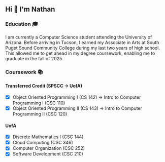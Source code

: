 ## Hi 👋 I'm Nathan 


### Education 🎓
I am currently a Computer Science student attending the University of Arizona. Before arriving in Tucson, I earned my Associate in Arts at South Puget Sound Community College during my last two years of high school. This allowed me to get ahead in my degree coursework, enabling me to graduate in the fall of 2025.

### Coursework 📚
#### Transferred Credit (SPSCC -> UofA)
- [x] Object Oriented Programming I  (CS 142) -> Intro to Computer Programming I  (CSC 110)
- [x] Object Oriented Programming II (CS 143) -> Intro to Computer Programming II (CSC 120)
#### UofA
- [x] Discrete Mathematics I (CSC 144)
- [x] Cloud Computing (CSC 346)
- [x] Computer Organization (CSC 252)
- [x] Software Development (CSC 210)
<!--
**nathantebbs/nathantebbs** is a ✨ _special_ ✨ repository because its `README.md` (this file) appears on your GitHub profile.

Here are some ideas to get you started:

- 🔭 I’m currently working on ...
- 🌱 I’m currently learning ...
- 👯 I’m looking to collaborate on ...
- 🤔 I’m looking for help with ...
- 💬 Ask me about ...
- 📫 How to reach me: ...
- 😄 Pronouns: ...
- ⚡ Fun fact: ...
-->
